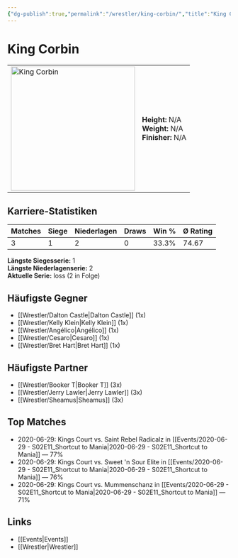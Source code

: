 ```yaml
---
{"dg-publish":true,"permalink":"/wrestler/king-corbin/","title":"King Corbin","tags":["wrestler"],"noteIcon":""}
---
```



# King Corbin

<table>
        <tr>
        <td><img src="https://github.com/CptSpaulding1980/choke-slam-wrestling/releases/download/images/King_Corbin.png" width="280" alt="King Corbin"></td>
        <td>
        <b>Height:</b> N/A<br>
        <b>Weight:</b> N/A<br>
        <b>Finisher:</b> N/A<br>
        </td>
        </tr>
        </table>
        
## Karriere-Statistiken

| Matches | Siege | Niederlagen | Draws | Win % | Ø Rating |
|---------|-------|-------------|-------|-------|-----------|
| 3 | 1 | 2 | 0 | 33.3% | 74.67 |

**Längste Siegesserie:** 1<br>**Längste Niederlagenserie:** 2<br>**Aktuelle Serie:** loss (2 in Folge)


## Häufigste Gegner
- [[Wrestler/Dalton Castle\|Dalton Castle]] (1x)
- [[Wrestler/Kelly Klein\|Kelly Klein]] (1x)
- [[Wrestler/Angélico\|Angélico]] (1x)
- [[Wrestler/Cesaro\|Cesaro]] (1x)
- [[Wrestler/Bret Hart\|Bret Hart]] (1x)

## Häufigste Partner
- [[Wrestler/Booker T\|Booker T]] (3x)
- [[Wrestler/Jerry Lawler\|Jerry Lawler]] (3x)
- [[Wrestler/Sheamus\|Sheamus]] (3x)

## Top Matches
- 2020-06-29: Kings Court vs. Saint Rebel Radicalz in [[Events/2020-06-29 - S02E11_Shortcut to Mania\|2020-06-29 - S02E11_Shortcut to Mania]] — 77%
- 2020-06-29: Kings Court vs. Sweet 'n Sour Elite in [[Events/2020-06-29 - S02E11_Shortcut to Mania\|2020-06-29 - S02E11_Shortcut to Mania]] — 76%
- 2020-06-29: Kings Court vs. Mummenschanz in [[Events/2020-06-29 - S02E11_Shortcut to Mania\|2020-06-29 - S02E11_Shortcut to Mania]] — 71%

## Links
- [[Events\|Events]]
- [[Wrestler\|Wrestler]]

